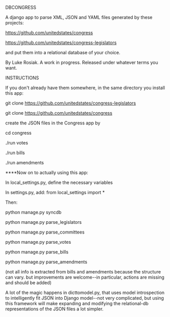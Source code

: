DBCONGRESS

A django app to parse XML, JSON and YAML files generated by these projects:

https://github.com/unitedstates/congress

https://github.com/unitedstates/congress-legislators

and put them into a relational database of your choice.

By Luke Rosiak. A work in progress. Released under whatever terms you want.

INSTRUCTIONS

If you don't already have them somewhere, in the same directory you install this app:

git clone https://github.com/unitedstates/congress-legislators

git clone https://github.com/unitedstates/congress

create the JSON files in the Congress app by 

cd congress

./run votes

./run bills

./run amendments

****Now on to actually using this app:

In local_settings.py, define the necessary variables

In settings.py, add: from local_settings import *

Then:

python manage.py syncdb

python manage.py parse_legislators

python manage.py parse_committees

python manage.py parse_votes

python manage.py parse_bills

python manage.py parse_amendments

(not all info is extracted from bills and amendments because the structure can vary. but improvements are welcome--in particular, actions are missing and should be added)

A lot of the magic happens in dicttomodel.py, that uses model introspection to intelligently fit JSON into Django model--not very complicated, but using this framework will make expanding and modifying the relational-db representations of the JSON files a lot simpler.
